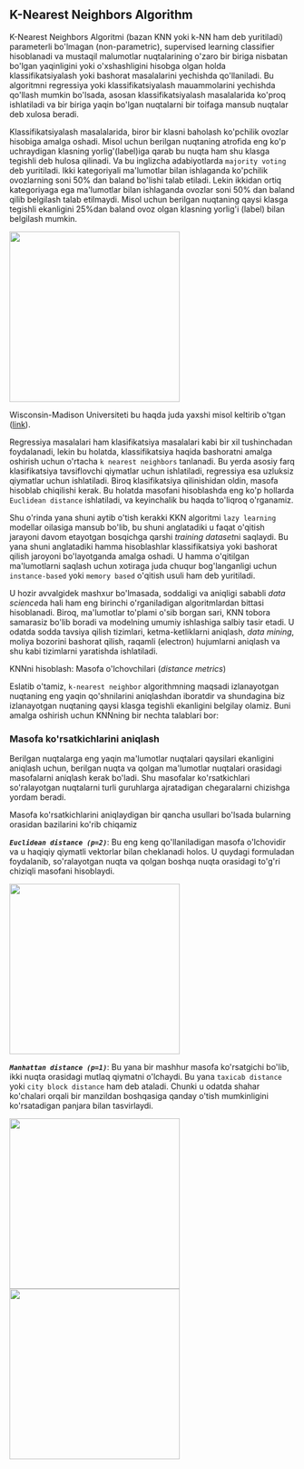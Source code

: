 ## K-Nearest Neighbors Algorithm

K-Nearest Neighbors Algoritmi (bazan KNN yoki k-NN ham deb yuritiladi) parameterli bo'lmagan (non-parametric), supervised learning classifier hisoblanadi va mustaqil malumotlar nuqtalarining o'zaro bir biriga nisbatan bo'lgan yaqinligini yoki o'xshashligini hisobga olgan holda klassifikatsiyalash yoki bashorat masalalarini yechishda qo'llaniladi. Bu algoritmni regressiya yoki klassifikatsiyalash mauammolarini yechishda qo'llash mumkin bo'lsada, asosan klassifikatsiyalash masalalarida ko'proq ishlatiladi va bir biriga yaqin bo'lgan nuqtalarni bir toifaga mansub nuqtalar deb xulosa beradi.

Klassifikatsiyalash masalalarida, biror bir klasni baholash ko'pchilik ovozlar hisobiga amalga oshadi. Misol uchun berilgan nuqtaning atrofida eng ko'p uchraydigan klasning yorlig'(label)iga  qarab bu nuqta ham shu klasga tegishli deb hulosa qilinadi. Va bu inglizcha adabiyotlarda `majority voting` deb yuritiladi. Ikki kategoriyali ma'lumotlar bilan ishlaganda ko'pchilik ovozlarning soni 50% dan baland bo'lishi talab etiladi. Lekin ikkidan ortiq kategoriyaga ega ma'lumotlar bilan ishlaganda ovozlar soni 50% dan baland qilib belgilash talab etilmaydi. Misol uchun berilgan nuqtaning qaysi klasga tegishli ekanligini 25%dan baland ovoz olgan klasning yorlig'i (label) bilan belgilash mumkin.

<img src="/machine-learning/TUTORIALS/SECTIONS/knn/image.png" width="300">

Wisconsin-Madison Universiteti bu haqda juda yaxshi misol keltirib o'tgan ([link](https://sebastianraschka.com/pdf/lecture-notes/stat479fs18/02_knn_notes.pdf)).

Regressiya masalalari ham klasifikatsiya masalalari kabi bir xil tushinchadan foydalanadi, lekin bu holatda, klassifikatsiya haqida bashoratni amalga oshirish uchun o'rtacha `k nearest neighbors` tanlanadi. Bu yerda asosiy farq klasifikatsiya tavsiflovchi qiymatlar uchun ishlatiladi, regressiya esa uzluksiz qiymatlar uchun ishlatiladi. Biroq klasifikatsiya qilinishidan oldin, masofa hisoblab chiqilishi kerak. Bu holatda masofani hisoblashda eng ko'p hollarda `Euclidean distance` ishlatiladi, va keyinchalik bu haqda to'liqroq o'rganamiz.

Shu o'rinda yana shuni aytib o'tish kerakki KKN algoritmi `lazy learning` modellar oilasiga mansub bo'lib, bu shuni anglatadiki u faqat o'qitish jarayoni davom etayotgan bosqichga qarshi *training dataset*ni saqlaydi. Bu yana shuni anglatadiki hamma hisoblashlar klassifikatsiya yoki bashorat qilish jaroyoni bo'layotganda amalga oshadi. U hamma o'qitilgan ma'lumotlarni saqlash uchun xotiraga juda chuqur bog'langanligi uchun `instance-based` yoki `memory based` o'qitish usuli ham deb yuritiladi. 

U hozir avvalgidek mashxur bo'lmasada, soddaligi va aniqligi sababli *data science*da hali ham eng birinchi o'rganiladigan algoritmlardan bittasi hisoblanadi. Biroq, ma'lumotlar to'plami o'sib borgan sari, KNN tobora samarasiz bo'lib boradi va modelning umumiy ishlashiga salbiy tasir etadi. U odatda sodda tavsiya qilish tizimlari, ketma-ketliklarni aniqlash, *data mining*, moliya bozorini bashorat qilish, raqamli (electron) hujumlarni aniqlash va shu kabi tizimlarni yaratishda ishlatiladi.

KNNni hisoblash: Masofa o'lchovchilari (*distance metrics*)

Eslatib o'tamiz, `k-nearest neighbor` algorithmning maqsadi izlanayotgan nuqtaning eng yaqin qo'shnilarini aniqlashdan iboratdir va shundagina biz izlanayotgan nuqtaning qaysi klasga tegishli ekanligini belgilay olamiz. Buni amalga oshirish uchun KNNning bir nechta talablari bor:

### Masofa ko'rsatkichlarini aniqlash
Berilgan nuqtalarga eng yaqin ma'lumotlar nuqtalari qaysilari ekanligini aniqlash uchun, berilgan nuqta va qolgan ma'lumotlar nuqtalari orasidagi masofalarni aniqlash kerak bo'ladi. Shu masofalar ko'rsatkichlari so'ralayotgan nuqtalarni turli guruhlarga ajratadigan chegaralarni chizishga yordam beradi.

Masofa ko'rsatkichlarini aniqlaydigan bir qancha usullari bo'lsada bularning orasidan bazilarini ko'rib chiqamiz

***`Euclidean distance (p=2)`***: Bu eng keng qo'llaniladigan masofa o'lchovidir va u haqiqiy qiymatli vektorlar bilan cheklanadi holos. U quydagi formuladan foydalanib, so'ralayotgan nuqta va qolgan boshqa nuqta orasidagi to'g'ri chiziqli masofani hisoblaydi.

<img src="/machine-learning/TUTORIALS/SECTIONS/euclidean_distance/euclidean_distance_fuction.png" width="300">

***`Manhattan distance (p=1)`***: Bu yana bir mashhur masofa ko'rsatgichi bo'lib, ikki nuqta orasidagi mutlaq qiymatni o'lchaydi. Bu yana  `taxicab distance` yoki `city block distance` ham deb ataladi. Chunki u odatda shahar ko'chalari orqali bir manzildan boshqasiga qanday o'tish mumkinligini ko'rsatadigan panjara bilan tasvirlaydi. 

<img src="/machine-learning/TUTORIALS/SECTIONS/knn/manhattan_distance1.jpeg" width="300">
<img src="/machine-learning/TUTORIALS/SECTIONS/knn/manhattan_distance2.png" width="300">





